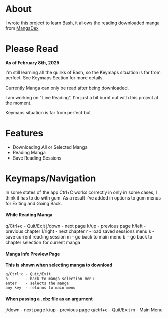 # About 

I wrote this project to learn Bash, it allows the reading downloaded manga from [MangaDex](https://mangadex.org/)  


# Please Read

**As of February 8th, 2025**  

I'm still learning all the quirks of Bash, so the Keymaps situation is far from perfect. See Keymaps Section for more details. 

Currently Manga can only be read after being downloaded.

I am working on "Live Reading", I'm just a bit burnt out with this project at the moment. 

Keymaps situation is far from perfect but 

# Features 
- Downloading All or Selected Manga 
- Reading Manga 
- Save Reading Sessions 


# Keymaps/Navigation 

In some states of the app Ctrl+C works correctly in only in some cases, I think it has to do with gum. As a result I've added in options to gum menus for Exiting and Going Back. 

#### While Reading Manga

q/Ctrl+c - Quit/Exit 
j/down   - next page 
k/up     - previous page 
h/left   - previous chapter 
l/right  - next chapter
r        - load saved sessions menu
s        - save current reading session
m        - go back to main menu
b        - go back to chapter selection for current manga


#### Manga Info Preview Page

**This is shown when selecting manga to download** 

```
q/Ctrl+c - Quit/Exit
b        - back to manga selection menu 
enter    - selects the manga 
any key  - returns to main menu
```

#### When passing a .cbz file as an argument 
j/down   - next page 
k/up     - previous page 
q/ctrl+c - Quit/Exit
m        - Main Menu






